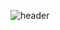 ![header](https://capsule-render.vercel.app/api?type=waving&color=auto&height=300&section=header&text=MC%20Minzi&fontSize=90)

<!--
**Jeong-minji/Jeong-minji** is a ✨ _special_ ✨ repository because its `README.md` (this file) appears on your GitHub profile.

Here are some ideas to get you started:

- 🔭 I’m currently working on ...
- 🌱 I’m currently learning ...
- 👯 I’m looking to collaborate on ...
- 🤔 I’m looking for help with ...
- 💬 Ask me about ...
- 📫 How to reach me: ...
- 😄 Pronouns: ...
- ⚡ Fun fact: ...
-->
